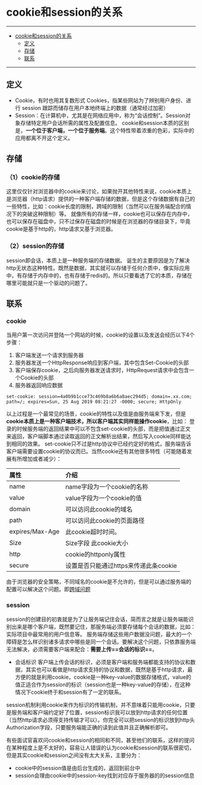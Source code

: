 # cookie和session的关系
---

* [cookie和session的关系](#cookie和session的关系)
	* [定义](#定义)
	* [存储](#存储)
	* [联系](#联系)

---

## 定义

- Cookie，有时也用其复数形式 Cookies，指某些网站为了辨别用户身份、进行 session 跟踪而储存在用户本地终端上的数据（通常经过加密）
- Session：在计算机中，尤其是在网络应用中，称为“会话控制”。Session对象存储特定用户会话所需的属性及配置信息。
cookie和session本质的区别是，**一个位于客户端，一个位于服务端**。这个特性带着浓重的色彩，实际中的应用都离不开这个定义。

## 存储
### （1）cookie的存储
这里仅仅针对浏览器中的cookie来讨论，如果抛开其他特性来说，cookie本质上是浏览器（http请求）提供的一种客户端存储的数据，但是这个存储数据有自己的一些特性，比如：cookie长度的限制，跨域的限制（当然可以在服务端配合的情况下的突破这种限制）等。
就像所有的存储一样，cookie也可以保存在内存中，也可以保存在磁盘中，只不过保存在磁盘的时候是在浏览器的存储目录下，毕竟cookie是基于http的，http请求又基于浏览器。

### （2）session的存储
session即会话，本质上是一种服务端的存储数据。
诞生的主要原因是为了解决http无状态这种特性。既然是数据，其实就可以存储于任何介质中，像实际应用中，有存储于内存中的，也有存储于redis的。所以只要看透了它的本质，存储在哪里可能就只是一个驱动的问题了。

## 联系
### cookie
当用户第一次访问并登陆一个网站的时候，cookie的设置以及发送会经历以下4个步骤：
1. 客户端发送一个请求到服务器
2. 服务器发送一个HttpResponse响应到客户端，其中包含Set-Cookie的头部
3. 客户端保存cookie，之后向服务器发送请求时，HttpRequest请求中会包含一个Cookie的头部
4. 服务器返回响应数据
```linux
set-cookie: session=4a0b9b1cce73c469b8a6b6a8aec294d5; domain=.xx.com; path=/; expires=Sun, 25 Aug 2019 08:21:27 -0000; secure; HttpOnly
```
以上过程是一个最常见的场景，cookie的特性以及值是由服务端来下发，但是**cookie本质上是一种客户端技术，所以客户端其实同样能操作cookie**，比如：
登录的时候服务端的返回结果中可以不包含set-cookie的头部，而是把值通过正文来返回，客户端脚本通过读取返回的正文解析出结果，然后写入cookie同样能达到相同的效果。
set-cookie只不过是http协议中已经约定好的格式，服务端告诉客户端需要设置cookie的协议而已。当然cookie还有其他很多特性（可能随着发展有所增加或者减少）：

|属性	|介绍|
|:--|:--|
name|	name字段为一个cookie的名称
value|	value字段为一个cookie的值
domain|	可以访问此cookie的域名
path|	可以访问此cookie的页面路径
expires/Max-Age	|此cookie超时时间。
Size|	Size字段 此cookie大小
http|	cookie的httponly属性
secure|	设置是否只能通过https来传递此条cookie
由于浏览器的安全策略，不同域名的cookie是不允许的，但是可以通过服务端的配置可以解决这个问题。即[跨域问题](https://zhuanlan.zhihu.com/p/28562290)

### session

session的创建目的初衷就是为了让服务端记住会话，简而言之就是让服务端能识别出来是哪个客户端，既然要记住，那服务端必须要存储每个会话的数据，比如：实际项目中最常用的用户信息等。
服务端存储这些用户数据没问题，最大的一个障碍是怎么样识别诸多请求中哪些是同一个会话。要解决这个问题，只依靠服务端无法解决，必须需要客户端来配合：**需要上传==会话的标识==**。

- 会话标识
客户端上传会话的标识，必须是客户端和服务端都能支持的协议和数据，其实也可以看做是http请求支持的协议和数据，既然是基于http请求，最方便的就是利用cookie，cookie是一种key-value的数据存储格式，value的值正适合作为session的标识（session也是一种key-value的存储），在这种情况下cookie终于和session有了一定的联系。

session机制利用cookie来作为标识的传输机制，并不意味着只能用cookie，只要是服务端和客户端约定好了位置，session标识我可以放到http请求的任何位置（当然http请求必须得支持传输才可以）。你完全可以把session的标识放到http头Authorization字段，只要服务端能正确的读到此值并且正确解析即可。

有些面试官喜欢问cookie和session的相同和不同，甚至他们的联系，这样的提问在某种程度上是不太好的，容易让人错误的认为cookie和session的联系很密切，但是其实cookie和session之间没有太大关系，主要分为：
- cookie中的session值是由后台生成的，返回到前台中
- session会理由cookie中的session-key找到对应存于服务器的的session信息